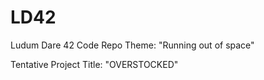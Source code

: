 # LD42
Ludum Dare 42 Code Repo
Theme: "Running out of space"

Tentative Project Title: "OVERSTOCKED"
